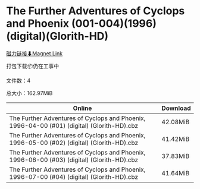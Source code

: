 # The Further Adventures of Cyclops and Phoenix (001-004)(1996)(digital)(Glorith-HD)

[磁力链接⬇Magnet Link](magnet:?xt=urn:btih:77195afa6c64f7e7233fad6356fcc97acd91b005&dn=The%20Further%20Adventures%20of%20Cyclops%20and%20Phoenix%20%28001-004%29%281996%29%28digital%29%28Glorith-HD%29)

打包下载📦仍在工事中

文件数：4

总大小：162.97MiB

Online | Download
--- | ---
The Further Adventures of Cyclops and Phoenix, 1996-04-00 (#01) (digital) (Glorith-HD).cbz | 42.08MiB
The Further Adventures of Cyclops and Phoenix, 1996-05-00 (#02) (digital) (Glorith-HD).cbz | 41.42MiB
The Further Adventures of Cyclops and Phoenix, 1996-06-00 (#03) (digital) (Glorith-HD).cbz | 37.83MiB
The Further Adventures of Cyclops and Phoenix, 1996-07-00 (#04) (digital) (Glorith-HD).cbz | 41.64MiB